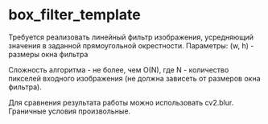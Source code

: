 # box_filter_template

Требуется реализовать линейный фильтр изображения, усредняющий значения в заданной прямоугольной окрестности.
Параметры:
(w, h) - размеры окна фильтра

Сложность алгоритма - не более, чем O(N), где N - количество пикселей входного изображения (не должна зависеть от размеров окна фильтра).

Для сравнения результата работы можно использовать cv2.blur. Граничные условия произвольные.
